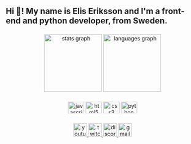 <h2 align="left">Hi 👋! My name is Elis Eriksson and I'm a front-end and python developer, from Sweden.</h2>

###

<div align="center">
  <img src="https://github-readme-stats.vercel.app/api?username=Spelis123&hide_title=false&hide_rank=false&show_icons=true&include_all_commits=true&count_private=true&disable_animations=false&theme=dark&locale=en&hide_border=true" height="150" alt="stats graph"  />
  <img src="https://github-readme-stats.vercel.app/api/top-langs?username=Spelis123&locale=en&hide_title=false&layout=compact&card_width=320&langs_count=5&theme=dark&hide_border=true" height="150" alt="languages graph"  />
</div>

###

<div align="center">
  <img src="https://cdn.jsdelivr.net/gh/devicons/devicon/icons/javascript/javascript-original.svg" height="30" width="42" alt="javascript logo"  />
  <img src="https://cdn.jsdelivr.net/gh/devicons/devicon/icons/html5/html5-original.svg" height="30" width="42" alt="html5 logo"  />
  <img src="https://cdn.jsdelivr.net/gh/devicons/devicon/icons/css3/css3-original.svg" height="30" width="42" alt="css3 logo"  />
  <img src="https://cdn.jsdelivr.net/gh/devicons/devicon/icons/python/python-original.svg" height="30" width="42" alt="python logo"  />
</div>

###

<div align="center">
  <a href="https://youtube.com/@spelis123" target="_blank">
    <img src="https://img.shields.io/static/v1?message=Youtube&logo=youtube&label=&color=ff8080&logoColor=white&labelColor=FF0000&style=for-the-badge" height="35" alt="youtube logo"  />
  </a>
  <a href="https://twitch.tv/spelis123" target="_blank">
    <img src="https://img.shields.io/static/v1?message=Twitch&logo=twitch&label=&color=b27fff&logoColor=white&labelColor=9146FF&style=for-the-badge" height="35" alt="twitch logo"  />
  </a>
  <a href="https://discord.gg/FxRmZfQnRs" target="_blank">
    <img src="https://img.shields.io/static/v1?message=Discord&logo=discord&label=&color=a2aed8&logoColor=white&labelColor=7289DA&style=for-the-badge" height="35" alt="discord logo"  />
  </a>
  <a href="mailto:Spelis@duck.com" target="_blank">
    <img src="https://img.shields.io/static/v1?message=Contact&logo=gmail&label=&color=d1a29c&logoColor=white&labelColor=D14836&style=for-the-badge" height="35" alt="gmail logo"  />
  </a>
</div>

###
